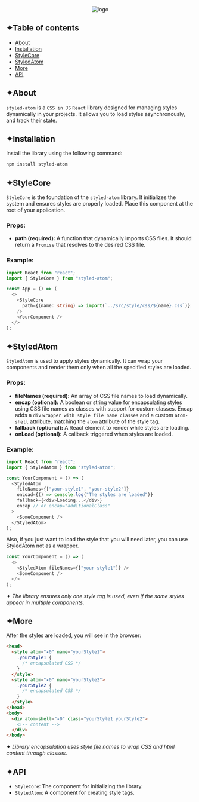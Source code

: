 <div align="center">
  <img src="https://drive.google.com/uc?export=view&id=1zaKS3ZOVpeVEY2xcwZmUhdYuRBGBzZRR" alt="logo"/>
</div>

## ✦Table of contents

- [About](#about)
- [Installation](#installation)
- [StyleCore](#stylecore)
- [StyledAtom](#styledatom)
- [More](#more)
- [API](#api)

## ✦About

`styled-atom` is a `CSS in JS` `React` library designed for managing styles dynamically in your projects.
It allows you to load styles asynchronously, and track their state.

## ✦Installation

Install the library using the following command:

```bash
npm install styled-atom
```

## ✦StyleCore

`StyleCore` is the foundation of the `styled-atom` library. It initializes the system and ensures styles are properly loaded. Place this component at the root of your application.

### Props:

- **path (required):** A function that dynamically imports CSS files. It should return a `Promise` that resolves to the desired CSS file.

### Example:

```typescript
import React from "react";
import { StyleCore } from "styled-atom";

const App = () => (
  <>
    <StyleCore
      path={(name: string) => import(`../src/style/css/${name}.css`)}
    />
    <YourComponent />
  </>
);
```

## ✦StyledAtom

`StyledAtom` is used to apply styles dynamically. It can wrap your components and render them only when all the specified styles are loaded.

### Props:

- **fileNames (required):** An array of CSS file names to load dynamically.
- **encap (optional):** A boolean or string value for encapsulating styles using CSS file names as classes with support for custom classes. Encap adds a `div` `wrapper with style file name classes` and a custom `atom-shell` attribute, matching the `atom` attribute of the style tag.
- **fallback (optional):** A React element to render while styles are loading.
- **onLoad (optional):** A callback triggered when styles are loaded.

### Example:

```javascript
import React from "react";
import { StyledAtom } from "styled-atom";

const YourComponent = () => (
  <StyledAtom
    fileNames={["your-style1", "your-style2"]}
    onLoad={() => console.log("The styles are loaded")}
    fallback={<div>Loading...</div>}
    encap // or encap="additionalClass"
  >
    <SomeComponent />
  </StyledAtom>
);
```

Also, if you just want to load the style that you will need later, you can use StyledAtom not as a wrapper.

```javascript
const YourComponent = () => (
  <>
    <StyledAtom fileNames={["your-style1"]} />
    <SomeComponent />
  </>
);
```

✦ _The library ensures only one style tag is used, even if the same styles appear in multiple components._

## ✦More

After the styles are loaded, you will see in the browser:

```html
<head>
  <style atom="✦0" name="yourStyle1">
    .yourStyle1 {
      /* encapsulated CSS */
    }
  </style>
  <style atom="✦0" name="yourStyle2">
    .yourStyle2 {
      /* encapsulated CSS */
    }
  </style>
</head>
<body>
  <div atom-shell="✦0" class="yourStyle1 yourStyle2">
    <!-- content -->
  </div>
</body>
```

✦ _Library encapsulation uses style file names to wrap CSS and html content through classes._

## ✦API

- `StyleCore`: The component for initializing the library.
- `StyledAtom`: A component for creating style tags.
